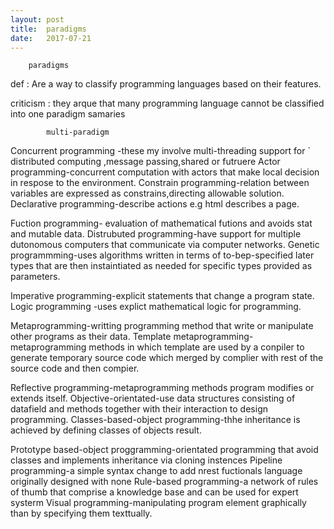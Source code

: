 ```yaml
---
layout: post
title:	paradigms
date:	2017-07-21
---
```




		paradigms
def : Are a way to classify programming languages based on their features.

criticism : they arque that many programming  language cannot be classified into one 
paradigm samaries
			
			multi-paradigm
Concurrent programming -these my involve multi-threading support for ` distributed computing ,message passing,shared or  futruere
Actor programming-concurrent computation with actors that make local  decision in respose to  the environment.
Constrain programming-relation between  variables  are expressed as constrains,directing allowable solution.
Declarative programming-describe actions e.g html describes a page.

Fuction programming- evaluation of mathematical futions and avoids stat and mutable data.
Distrubuted programming-have support for multiple dutonomous computers that communicate via computer networks.
Genetic programmming-uses algorithms written in terms of to-bep-specified later types that are then instaintiated as needed for specific types provided as parameters.

Imperative programming-explicit  statements that change a program state.
Logic programming -uses explict mathematical logic for programming.

Metaprogramming-writting programming method that write or manipulate other programs as their data.
Template metaprogramming-metaprogramming methods in which template are used by a conpiler to generate temporary source code which merged by complier with rest of the source code and then  compier.

Reflective programming-metaprogramming methods  program modifies or extends itself.
Objective-orientated-use data  structures  consisting of datafield and methods together  with their interaction to design programming.
Classes-based-object  programming-thhe inheritance is achieved by defining classes of objects result.

Prototype based-object proggramming-orientated programming that  avoid classes and implements inheritance  via cloning instences
Pipeline programming-a simple syntax change to add nrest fuctionals language originally designed with none
Rule-based programming-a network of rules of thumb that comprise a knowledge base and can be used for expert systerm
Visual programming-manipulating program element graphically than by specifying them texttually.
